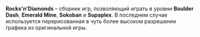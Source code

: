 **Rocks'n'Diamonds** – сборник игр, позволяющий играть в уровни **Boulder Dash**, **Emerald Mine**, **Sokoban** и **Supaplex**. В последнем случае используется перерисованная в чуть более высоком разрешении графика из оригинальной игры.